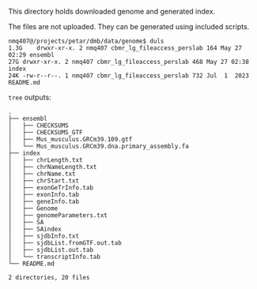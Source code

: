 This directory holds downloaded genome and generated index.

The files are not uploaded. They can be generated using included scripts.

```Shell
nmq407@/projects/petar/dmb/data/genome$ duls
1.3G	drwxr-xr-x. 2 nmq407 cbmr_lg_fileaccess_perslab 164 May 27 02:29 ensembl
27G	drwxr-xr-x. 2 nmq407 cbmr_lg_fileaccess_perslab 468 May 27 02:38 index
24K	-rw-r--r--. 1 nmq407 cbmr_lg_fileaccess_perslab 732 Jul  1  2023 README.md
```

`tree` outputs:
```
.
├── ensembl
│   ├── CHECKSUMS
│   ├── CHECKSUMS_GTF
│   ├── Mus_musculus.GRCm39.109.gtf
│   └── Mus_musculus.GRCm39.dna.primary_assembly.fa
├── index
│   ├── chrLength.txt
│   ├── chrNameLength.txt
│   ├── chrName.txt
│   ├── chrStart.txt
│   ├── exonGeTrInfo.tab
│   ├── exonInfo.tab
│   ├── geneInfo.tab
│   ├── Genome
│   ├── genomeParameters.txt
│   ├── SA
│   ├── SAindex
│   ├── sjdbInfo.txt
│   ├── sjdbList.fromGTF.out.tab
│   ├── sjdbList.out.tab
│   └── transcriptInfo.tab
└── README.md

2 directories, 20 files
```